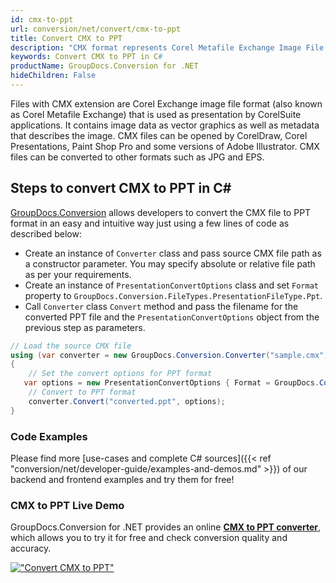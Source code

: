 ```yaml
---
id: cmx-to-ppt
url: conversion/net/convert/cmx-to-ppt
title: Convert CMX to PPT
description: "CMX format represents Corel Metafile Exchange Image File with .cmx extension. Learn how to convert CMX to PPT file programmatically in C# language using GroupDocs.Conversion for .NET library."
keywords: Convert CMX to PPT in C#
productName: GroupDocs.Conversion for .NET
hideChildren: False
---
```


Files with CMX extension are Corel Exchange image file format (also known as Corel Metafile Exchange) that is used as presentation by CorelSuite applications. It contains image data as vector graphics as well as metadata that describes the image. CMX files can be opened by CorelDraw, Corel Presentations, Paint Shop Pro and some versions of Adobe Illustrator. CMX files can be converted to other formats such as JPG and EPS.

## Steps to convert CMX to PPT in C#

[GroupDocs.Conversion](https://products.groupdocs.com/conversion/net) allows developers to convert the CMX file to PPT format in an easy and intuitive way just using a few lines of code as described below:

* Create an instance of `Converter` class and pass source CMX file path as a constructor parameter. You may specify absolute or relative file path as per your requirements. 
* Create an instance of `PresentationConvertOptions` class and set `Format` property to `GroupDocs.Conversion.FileTypes.PresentationFileType.Ppt`.
* Call `Converter` class `Convert` method and pass the filename for the converted PPT file and the `PresentationConvertOptions` object from the previous step as parameters.

```csharp
// Load the source CMX file
using (var converter = new GroupDocs.Conversion.Converter("sample.cmx"))
{
    // Set the convert options for PPT format
   var options = new PresentationConvertOptions { Format = GroupDocs.Conversion.FileTypes.PresentationFileType.Ppt };
    // Convert to PPT format
    converter.Convert("converted.ppt", options);
}
```

### Code Examples

Please find more [use-cases and complete C# sources]({{< ref "conversion/net/developer-guide/examples-and-demos.md" >}}) of our backend and frontend examples and try them for free!

### CMX to PPT Live Demo

GroupDocs.Conversion for .NET provides an online [**CMX to PPT converter**](https://products.groupdocs.app/conversion/cmx-to-ppt), which allows you to try it for free and check conversion quality and accuracy.

[!["Convert CMX to PPT"](conversion/net/images/convert-to-ppt/convert-cmx-to-ppt.png)](https://products.groupdocs.app/conversion/cmx-to-ppt)
